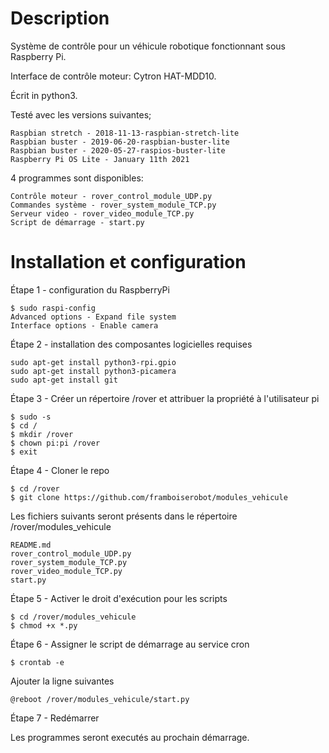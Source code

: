 # Description

Système de contrôle pour un véhicule robotique fonctionnant sous Raspberry Pi.

Interface de contrôle moteur: Cytron HAT-MDD10.

Écrit in python3.

Testé avec les versions suivantes;

	Raspbian stretch - 2018-11-13-raspbian-stretch-lite
	Raspbian buster - 2019-06-20-raspbian-buster-lite
	Raspbian buster - 2020-05-27-raspios-buster-lite
	Raspberry Pi OS Lite - January 11th 2021

4 programmes sont disponibles:

	Contrôle moteur - rover_control_module_UDP.py
	Commandes système - rover_system_module_TCP.py
	Serveur video - rover_video_module_TCP.py
	Script de démarrage - start.py

# Installation et configuration

Étape 1 - configuration du RaspberryPi

	$ sudo raspi-config
	Advanced options - Expand file system
	Interface options - Enable camera 
	
Étape 2 - installation des composantes logicielles requises

	sudo apt-get install python3-rpi.gpio 
	sudo apt-get install python3-picamera
	sudo apt-get install git

Étape 3 - Créer un répertoire /rover et attribuer la propriété à l'utilisateur pi

	$ sudo -s
	$ cd /
	$ mkdir /rover
	$ chown pi:pi /rover
	$ exit

Étape 4 - Cloner le repo 

	$ cd /rover
	$ git clone https://github.com/framboiserobot/modules_vehicule

Les fichiers suivants seront présents dans le répertoire /rover/modules_vehicule

	README.md
	rover_control_module_UDP.py
	rover_system_module_TCP.py
	rover_video_module_TCP.py
	start.py

Étape 5 - Activer le droit d'exécution pour les scripts

	$ cd /rover/modules_vehicule
	$ chmod +x *.py

Étape 6 - Assigner le script de démarrage au service cron
	
	$ crontab -e

Ajouter la ligne suivantes

	@reboot /rover/modules_vehicule/start.py

Étape 7 - Redémarrer

Les programmes seront executés au prochain démarrage.
